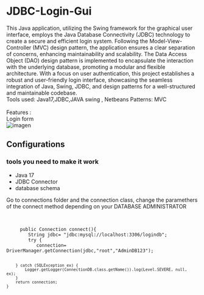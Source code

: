 # JDBC-Login-Gui
This Java application, utilizing the Swing framework for the graphical user interface, employs the Java Database Connectivity (JDBC) technology to create a secure and efficient login system. Following the Model-View-Controller (MVC) design pattern, the application ensures a clear separation of concerns, enhancing maintainability and scalability. The Data Access Object (DAO) design pattern is implemented to encapsulate the interaction with the underlying database, promoting a modular and flexible architecture. With a focus on user authentication, this project establishes a robust and user-friendly login interface, showcasing the seamless integration of Java, Swing, JDBC, and design patterns for a well-structured and maintainable codebase.
<br>
Tools used:
Java17,JDBC,JAVA swing , Netbeans
Patterns:
MVC
<br>
<br>
Features :
<br>
Login form 
<br>
![imagen](https://github.com/wuzupKev/JDBCLoginGui/assets/103788196/1132c9b4-1c22-48c6-8826-37f2f9fa7bb8)
<br>
<h2>Configurations</h2> 
<h3>tools you need to make it work</h3>
<ul>
  <li>Java 17</li>
  <li>JDBC Connector</li>
   <li>database  schema</li>
</ul>
<p>Go to connections folder and the connection class, change the paramethers of the connect method depending on your DATABASE ADMINISTRATOR</p>
<br>
<code>
     public Connection connect(){
        String jdbc= "jdbc:mysql://localhost:3306/logindb";
        try {
           connection= DriverManager.getConnection(jdbc,"root","AdminDB123");
           
        } catch (SQLException ex) {
            Logger.getLogger(ConnectionDB.class.getName()).log(Level.SEVERE, null, ex);
        }
        return connection;
    }
</code>



<br>
<br>





